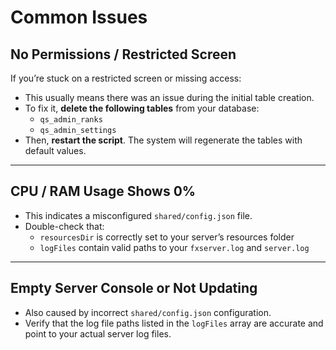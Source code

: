 # Common Issues

## No Permissions / Restricted Screen

If you’re stuck on a restricted screen or missing access:

* This usually means there was an issue during the initial table creation.
* To fix it, **delete the following tables** from your database:
  * `qs_admin_ranks`
  * `qs_admin_settings`
* Then, **restart the script**. The system will regenerate the tables with default values.

***

## CPU / RAM Usage Shows 0%

* This indicates a misconfigured `shared/config.json` file.
* Double-check that:
  * `resourcesDir` is correctly set to your server’s resources folder
  * `logFiles` contain valid paths to your `fxserver.log` and `server.log`

***

## Empty Server Console or Not Updating

* Also caused by incorrect `shared/config.json` configuration.
* Verify that the log file paths listed in the `logFiles` array are accurate and point to your actual server log files.
